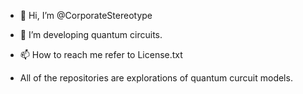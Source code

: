 - 👋 Hi, I’m @CorporateStereotype
- 👀 I’m developing quantum circuits.
- 📫 How to reach me refer to License.txt

- All of the repositories are explorations of quantum curcuit models.
<!---
CorporateStereotype/CorporateStereotype is a ✨ special ✨ repository because its `README.md` (this file) appears on your GitHub profile.
You can click the Preview link to take a look at your changes.
--->
